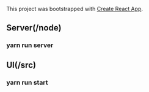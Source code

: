 This project was bootstrapped with [Create React App](https://github.com/facebook/create-react-app).

## Server(/node)

### yarn run server 

## UI(/src)

### yarn run start 